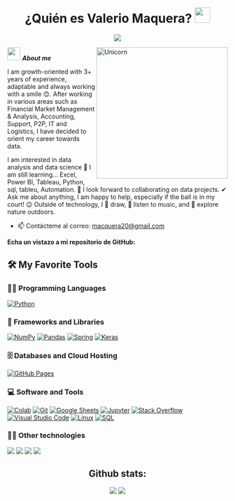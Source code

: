<h1 align="center">¿Quién es Valerio Maquera? <img src="https://media.giphy.com/media/hvRJCLFzcasrR4ia7z/giphy.gif" width="35"></h1>
<p align="center">
  <a href="https://github.com/DenverCoder1/readme-typing-svg"><img src="https://readme-typing-svg.herokuapp.com?lines=Data+Analyst+Data+Science+Student;ESTADISTICA%20|%20AI%20|%20ML%20Enthusiast;Always%20learning%20new%20things&center=true&width=500&height=50"></a>
</p>

<img align="right" width=300px alt="Unicorn"
src="https://media.giphy.com/media/yxO8bvm9KKSpGPCBM8/giphy.gif?cid=ecf05e47ijz4tvp1xsfymnx2xxxgn1kyz14ixqth37m3ir7w&ep=v1_gifs_search&rid=giphy.gif&ct=g" />

<img src="https://media.giphy.com/media/ObNTw8Uzwy6KQ/giphy.gif" width="30px">&nbsp;***About me***

I am growth-oriented with 3+ years of experience, adaptable and always working with a smile 😊. After working in various areas such as Financial Market Management & Analysis, Accounting, Support, P2P, IT and Logistics, I have decided to orient my career towards data.

I am interested in data analysis and data science
🌱 I am still learning...
Excel,
Power BI,
Tableau,
Python,
sql,
tableu,
Automation.
👯 I look forward to collaborating on data projects.
✔ Ask me about anything, I am happy to help, especially if the ball is in my court! 😉
Outside of technology, I 📖 draw, 🎵 listen to music, and 🌳 explore nature outdoors.

- 📫 Contácteme al correo: <a href="macquera20@gmail.com">macquera20@gmail.com</a>

__Echa un vistazo a mi repositorio de GitHub:__

## 🛠️ My Favorite Tools

### 👨‍💻 Programming Languages

<p>
    <a href="https://github.com/Bouaskaoun"><img alt="Python" src="https://img.shields.io/badge/Python%20-%2314354C.svg?logo=python&logoColor=white"></a>
  
### 🧰 Frameworks and Libraries

<p>
    <a href="https://github.com/Bouaskaoun"><img alt="NumPy" src="https://img.shields.io/badge/Numpy%20-%23013243.svg?logo=numpy&logoColor=white"></a>
    <a href="https://github.com/Bouaskaoun"><img alt="Pandas" src="https://img.shields.io/badge/Pandas%20-%23150458.svg?logo=pandas&logoColor=white"></a>
    <a href="https://github.com/Bouaskaoun"><img alt="Spring" src="https://img.shields.io/badge/Spring%20Boot%20-%2334A853.svg?logo=Springboot&logoColor=white"></a>
    <a href="https://github.com/Bouaskaoun"><img alt="Keras" src="https://img.shields.io/badge/Keras%20-%23D00000.svg?logo=Keras&logoColor=white"></a>
  
</p>

### 🗄️ Databases and Cloud Hosting

<p>
    <a href="https://github.com/Bouaskaoun"><img alt="GitHub Pages" src="https://img.shields.io/badge/GitHub%20Pages-%23327FC7.svg?logo=github&logoColor=white"></a>
</p>

### 💻 Software and Tools

<p>
    <a href="https://github.com/Bouaskaoun"><img alt="Colab" src="https://img.shields.io/badge/Colab-00b56a.svg?logo=google-colab&logoColor=white"></a>
    <a href="https://github.com/Bouaskaoun"><img alt="Git" src="https://img.shields.io/badge/Git%20-%23F05033.svg?logo=git&logoColor=white"></a>
    <a href="https://github.com/Bouaskaoun"><img alt="Google Sheets" src="https://img.shields.io/badge/Google%20Sheets%20-%2334A853.svg?logo=google%20sheets&logoColor=white"></a>
    <a href="https://github.com/Bouaskaoun"><img alt="Jupyter" src="https://img.shields.io/badge/Jupyter%20-%23F37626.svg?logo=Jupyter&logoColor=white"></a>
    <a href="https://github.com/Bouaskaoun"><img alt="Stack Overflow" src="https://img.shields.io/badge/-Stack%20Overflow-FE7A16?logo=stack-overflow&logoColor=white"></a>
    <a href="https://github.com/Bouaskaoun"><img alt="Visual Studio Code" src="https://img.shields.io/badge/Visual%20Studio%20Code-0078d7.svg?logo=visual-studio-code&logoColor=white"></a>
    <a href="#"><img alt="Linux" src="https://img.shields.io/badge/Linux-FCC624?style=flat&logo=linux&logoColor=black"></a>
    <a href="https://github.com/search?q=user%3ADenverCoder1+is%3Arepo+language%3Asql"><img alt="SQL" src="https://img.shields.io/badge/SQL%20-%23025E8C.svg?logo=amazon-dynamodb&logoColor=white"></a>
</p>

### 👨‍💻 Other technologies

<p>
  <img src= "https://img.shields.io/badge/Bitcoin-000?style=for-the-badge&logo=bitcoin&logoColor=white">
  <img src= "https://img.shields.io/badge/Binance-FCD535?style=for-the-badge&logo=binance&logoColor=white)">
  <img src= "https://img.shields.io/badge/Ethereum-3C3C3D?style=for-the-badge&logo=Ethereum&logoColor=white">
  <img src= "https://img.shields.io/badge/tether-168363?style=for-the-badge&logo=tether&logoColor=white">
  
<p>

<div align="center">
<h2 >Github stats:</h2> 

[![](https://github-readme-stats.vercel.app/api?username=soyvalder&show_icons=true&theme=tokyonight&hide_border=true&locale=en)](https://github.com/soyvalder)
[![](https://github-readme-streak-stats.herokuapp.com/?user=soyvalder&theme=material-palenight)](https://github.com/soyvalder)
</div>
